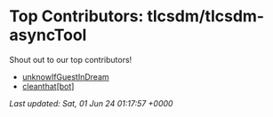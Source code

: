 # Top Contributors: tlcsdm/tlcsdm-asyncTool
Shout out to our top contributors!

- [unknowIfGuestInDream](https://github.com/unknowIfGuestInDream)
- [cleanthat[bot]](https://github.com/apps/cleanthat)


_Last updated: Sat, 01 Jun 24 01:17:57 +0000_